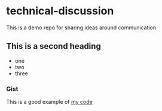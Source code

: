 # technical-discussion
This is a demo repo for sharing ideas around communication

## This is a second heading

* one
* two
* three

### Gist

This is a good example of [my code](https://gist.github.com/lplpAQP/c059c9d56938e47a14e0b54d3f1a805d)
